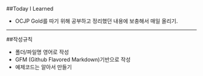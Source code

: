 ##Today I Learned
 - OCJP Gold를 따기 위해 공부하고 정리했던 내용에 보충해서 매일 올리기.

-----

##작성규칙
 - 폴더/파일명 영어로 작성
 - GFM (Github Flavored Markdown)기반으로 작성
 - 예제코드는 알아서 만들기